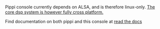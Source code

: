 Pippi console currently depends on ALSA, and is therefore linux-only. [The core dsp system is however fully cross platform.](https://github.com/hecanjog/pippi)

Find documentation on both pippi and this console at [read the docs](http://pippi.readthedocs.org/en/latest/)
